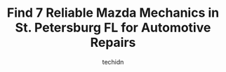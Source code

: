 ---
layout: ampstory
image: https://images.unsplash.com/photo-1594420307817-3b626ca9578a?ixlib=rb-4.0.3&ixid=MnwxMjA3fDB8MHxwaG90by1wYWdlfHx8fGVufDB8fHx8&auto=format&fit=crop&w=640&h=853&q=80
author: techidn
featured: false
description: For top-quality automotive repairs and maintenance, visit the 7 best Mazda Mechanic in St. Petersburg  FL, USA. Their reputation for excellence and their dedication to customer satisfaction 
title: Find 7 Reliable Mazda Mechanics in St. Petersburg  FL for Automotive Repairs
cover:
   title: Find 7 Reliable Mazda Mechanics in St. Petersburg  FL for Automotive Repairs
   subtitle: Rickpate
   background: https://images.unsplash.com/photo-1594420307817-3b626ca9578a?ixlib=rb-4.0.3&ixid=MnwxMjA3fDB8MHxwaG90by1wYWdlfHx8fGVufDB8fHx8&auto=format&fit=crop&w=640&h=853&q=80

pages: 
 - layout: thirds
   top: <h1>#1 JB Import Automotive Repair</h1>
   bottom: "<p>As an owner and manager of a car storage, detailing and consignment business for high end luxury and exotic cars, JB Import Automotive Repair is the first on my list of p</p>"
   background: https://www.knot35.com/toplist/wp-content/uploads/2023/06/best-mazda-mechanic-1-in-st-petersburg-fl-1685832769.jpeg
   backgroundblur: true
 - layout: thirds
   top: <h1>#2 Mikes Affordable Auto Repair</h1>
   bottom: "<p>4700 Haines Rd N, St. Petersburg, FL 33714, United States</p>"
   background: https://www.knot35.com/toplist/wp-content/uploads/2023/06/best-mazda-mechanic-2-in-st-petersburg-fl-1685832769.jpeg
   cta:
      link: https://www.knot35.com/toplist/find-7-reliable-mazda-mechanics-in-st-petersburg-fl-for-automotive-repairs/
      text: Find 7 Reliable Mazda Mechanics in St. Petersburg  FL for Automotive Repairs
 - layout: thirds
   top: <h1>#3 Potters Precision Imports</h1>
   bottom: "<p>4200 31st St N Unit D, St. Petersburg, FL 33714, United States</p>"
   background: https://www.knot35.com/toplist/wp-content/uploads/2023/06/best-mazda-mechanic-3-in-st-petersburg-fl-1685832770.jpeg
   cta:
      link: https://www.knot35.com/toplist/find-7-reliable-mazda-mechanics-in-st-petersburg-fl-for-automotive-repairs/
      text: Find 7 Reliable Mazda Mechanics in St. Petersburg  FL for Automotive Repairs
 - layout: thirds
   top: <h1>#4 Daves Automotive & Gas</h1>
   bottom: "<p>7424 4th St N, St. Petersburg, FL 33702, United States</p>"
   background: https://images.unsplash.com/photo-1604871000636-074fa5117945?ixlib=rb-4.0.3&ixid=MnwxMjA3fDB8MHxwaG90by1wYWdlfHx8fGVufDB8fHx8&auto=format&fit=crop&w=640&h=853&q=80
   cta:
      link: https://www.knot35.com/toplist/find-7-reliable-mazda-mechanics-in-st-petersburg-fl-for-automotive-repairs/
      text: Find 7 Reliable Mazda Mechanics in St. Petersburg  FL for Automotive Repairs
 - layout: thirds
   top: <h1>#5 Affordable Auto and Truck Repair</h1>
   bottom: "<p>7121 9th Ave N, St. Petersburg, FL 33710, United States</p>"
   background: https://images.unsplash.com/photo-1522441815192-d9f04eb0615c?ixlib=rb-4.0.3&ixid=MnwxMjA3fDB8MHxwaG90by1wYWdlfHx8fGVufDB8fHx8&auto=format&fit=crop&w=640&h=853&q=80
   cta:
      link: https://www.knot35.com/toplist/find-7-reliable-mazda-mechanics-in-st-petersburg-fl-for-automotive-repairs/
      text: Find 7 Reliable Mazda Mechanics in St. Petersburg  FL for Automotive Repairs
 - layout: thirds
   top: <h1>#6 Pyramid Automotive Inc</h1>
   bottom: "<p>3231 46th Ave N, St. Petersburg, FL 33714, United States</p>"
   background: https://images.unsplash.com/photo-1613843873231-1447db182f97?ixlib=rb-4.0.3&ixid=MnwxMjA3fDB8MHxwaG90by1wYWdlfHx8fGVufDB8fHx8&auto=format&fit=crop&w=640&h=853&q=80
   cta:
      link: https://www.knot35.com/toplist/find-7-reliable-mazda-mechanics-in-st-petersburg-fl-for-automotive-repairs/
      text: Find 7 Reliable Mazda Mechanics in St. Petersburg  FL for Automotive Repairs
 - layout: thirds
   top: <h1>#7 Daves Automotive Repair, LLC</h1>
   bottom: "<p>5290 Ste A 95th St N, St. Petersburg, FL 33708, United States</p>"
   background: https://images.unsplash.com/photo-1515405295579-ba7b45403062?ixlib=rb-4.0.3&ixid=MnwxMjA3fDB8MHxwaG90by1wYWdlfHx8fGVufDB8fHx8&auto=format&fit=crop&w=640&h=853&q=80
   cta:
      link: https://www.knot35.com/toplist/find-7-reliable-mazda-mechanics-in-st-petersburg-fl-for-automotive-repairs/
      text: Find 7 Reliable Mazda Mechanics in St. Petersburg  FL for Automotive Repairs
 - layout: thirds
   middle: Continue reading...
   background: https://images.unsplash.com/photo-1547366785-564103df7e13?ixlib=rb-4.0.3&ixid=MnwxMjA3fDB8MHxwaG90by1wYWdlfHx8fGVufDB8fHx8&auto=format&fit=crop&w=640&h=853&q=80
   cta:
      link: https://www.knot35.com/toplist/find-7-reliable-mazda-mechanics-in-st-petersburg-fl-for-automotive-repairs/
      text: Find 7 Reliable Mazda Mechanics in St. Petersburg  FL for Automotive Repairs
      
---